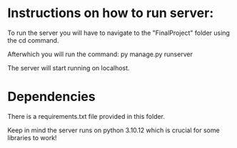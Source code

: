 <h1>Instructions on how to run server:</h1>
<p>To run the server you will have to navigate to the "FinalProject" folder using the cd command.</p>
<p>Afterwhich you will run the command: py manage.py runserver</p>
<p>The server will start running on localhost.</p>

<h1> Dependencies </h1>
<p>There is a requirements.txt file provided in this folder.</p>
<p>Keep in mind the server runs on python 3.10.12 which is crucial for some libraries to work!</p>
